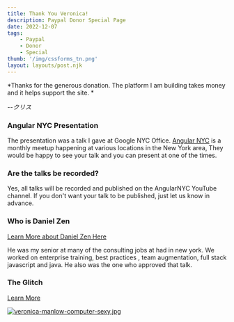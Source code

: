 ```yaml
---
title: Thank You Veronica!
description: Paypal Donor Special Page
date: 2022-12-07
tags:
    - Paypal
    - Donor
    - Special
thumb: '/img/cssforms_tn.png'
layout: layouts/post.njk
---
```



*Thanks for the generous donation. 
The platform I am building takes money and it helps support the site.
*

--<cite>クリス</cite>

### Angular NYC Presentation

The presentation was a talk I gave at Google NYC Office. [Angular NYC](https://angular.nyc/) is a monthly meetup happening at various locations in the New York area, They would be happy to see your talk and you can present at one of the times.

### Are the talks be recorded?

Yes, all talks will be recorded and published on the AngularNYC YouTube channel. If you don't want your talk to be published, just let us know in advance.

### Who is Daniel Zen

[Learn More about Daniel Zen Here](https://www.youtube.com/watch?v=atLqGEnpYUQ)

He was my senior at many of the consulting jobs at had in new york. We worked on enterprise training, best practices , team augmentation, full stack javascript and java. He also was the one who approved that talk. 

### The Glitch

[Learn More]()


[![veronica-manlow-computer-sexy.jpg](https://i.postimg.cc/BQhh35SN/veronica-manlow-computer-sexy.jpg)](https://postimg.cc/fJ97j900)